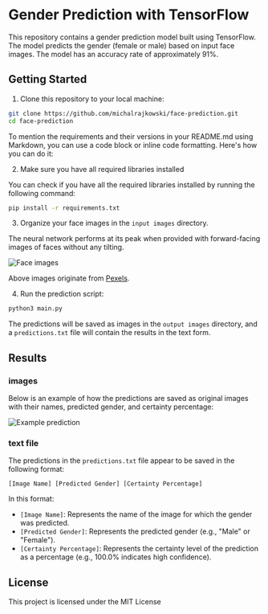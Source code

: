 # Gender Prediction with TensorFlow

This repository contains a gender prediction model built using TensorFlow. The model predicts the gender (female or male) based on input face images. The model has an accuracy rate of approximately 91%. 

## Getting Started

1. Clone this repository to your local machine:

```bash
git clone https://github.com/michalrajkowski/face-prediction.git
cd face-prediction
```

To mention the requirements and their versions in your README.md using Markdown, you can use a code block or inline code formatting. Here's how you can do it:

2. Make sure you have all required libraries installed

You can check if you have all the required libraries installed by running the following command:

```bash
pip install -r requirements.txt
```
3. Organize your face images in the `input images` directory. 

The neural network performs at its peak when provided with forward-facing images of faces without any tilting.

![Face images](https://media.discordapp.net/attachments/1153463839053062247/1153466912957812736/image.png)

Above images originate from [Pexels](https://www.pexels.com/search/face/).

4. Run the prediction script:

```bash
python3 main.py
```

The predictions will be saved as images in the `output images` directory, and a `predictions.txt` file will contain the results in the text form.

## Results

### images 

Below is an example of how the predictions are saved as original images with their names, predicted gender, and certainty percentage:

![Example prediction](https://media.discordapp.net/attachments/1153463839053062247/1153467370111783023/image.png)

### text file
The predictions in the `predictions.txt` file appear to be saved in the following format:

```
[Image Name] [Predicted Gender] [Certainty Percentage]
```
In this format:

- `[Image Name]`: Represents the name of the image for which the gender was predicted.
- `[Predicted Gender]`: Represents the predicted gender (e.g., "Male" or "Female").
- `[Certainty Percentage]`: Represents the certainty level of the prediction as a percentage (e.g., 100.0% indicates high confidence).

## License

This project is licensed under the MIT License 